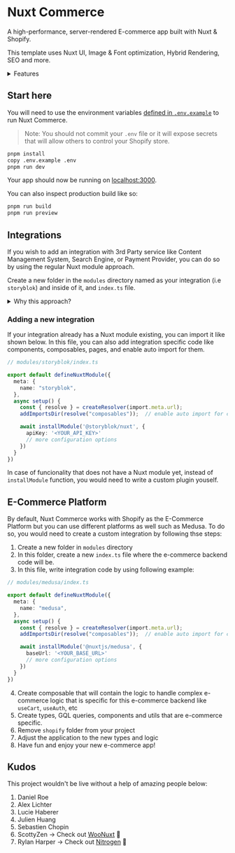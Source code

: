 # Nuxt Commerce

A high-performance, server-rendered E-commerce app built with Nuxt & Shopify.

This template uses Nuxt UI, Image & Font optimization, Hybrid Rendering, SEO and more.

<details>
<summary>Features</summary>

Nuxt Commerce comes with several useful features out of the box:
1. [Nuxt UI](https://ui.nuxt.com/) - A UI Library for Modern Web Apps.
2. [GraphQL Client](https://nuxt-graphql-client.web.app/) - Minimal GraphQL Client + Code Generation
3. [Image Optimization](https://image.nuxtjs.org/) - Resize and transform your images using built-in optimizer or your favorite images CDN
4. [Fonts](https://font.nuxt.com/) - Deliver optimized fonts for better performance
5. [Hybrid rendering](https://nuxt.com/docs/guide/concepts/rendering#hybrid-rendering) - Set different caching rules per route using Route Rules and decide how the server should respond to a new request on a given URL
6. [SEO](https://github.com/harlan-zw/nuxt-simple-sitemap) - Simple configuration for Sitemap.xml, Robots.txt, and Meta
7. [JSON-LD](https://json-ld.org/) - Lightweight Linked Data format for products
</details>


## Start here

You will need to use the environment variables [defined in `.env.example`](.env.example) to run Nuxt Commerce.

> Note: You should not commit your `.env` file or it will expose secrets that will allow others to control your Shopify store.

```bash
pnpm install
copy .env.example .env
pnpm run dev
```

Your app should now be running on [localhost:3000](http://localhost:3000/).

You can also inspect production build like so:

```bash
pnpm run build
pnpm run preview
```

## Integrations

If you wish to add an integration with 3rd Party service like Content Management System, Search Engine, or Payment Provider, you can do so by using the regular Nuxt module approach.

Create a new folder in the `modules` directory named as your integration (i.e `storyblok`) and inside of it, and `index.ts` file.

<details>
<summary>Why this approach?</summary>

*Normally, you could just install the modules and plugins directly inside the global `nuxt.config.ts` but as your application grows, it could become much harder to maintain the project. By following the `modules` approach defined by Nuxt you can easily extract domain code into separate module that wraps components, composables, types, and overall integration configuration*
</details>

### Adding a new integration

If your integration already has a Nuxt module existing, you can import it like shown below. In this file, you can also add integration specific code like components, composables, pages, and enable auto import for them.

```ts
// modules/storyblok/index.ts

export default defineNuxtModule({
  meta: {
    name: "storyblok",
  },
  async setup() {
    const { resolve } = createResolver(import.meta.url);
    addImportsDir(resolve("composables"));  // enable auto import for components/composables/types

    await installModule('@storyblok/nuxt', {
      apiKey: '<YOUR_API_KEY>'
      // more configuration options
    })
  }
})
```

In case of funcionality that does not have a Nuxt module yet, instead of `installModule` function, you would need to write a custom plugin youself.

## E-Commerce Platform

By default, Nuxt Commerce works with Shopify as the E-Commerce Platform but you can use different platforms as well such as Medusa. To do so, you would need to create a custom integration by following thse steps:

1. Create a new folder in `modules` directory
2. In this folder, create a new `index.ts` file where the e-commerce backend code will be.
3. In this file, write integration code by using following example:

```ts
// modules/medusa/index.ts

export default defineNuxtModule({
  meta: {
    name: "medusa",
  },
  async setup() {
    const { resolve } = createResolver(import.meta.url);
    addImportsDir(resolve("composables"));  // enable auto import for components/composables/types

    await installModule('@nuxtjs/medusa', {
      baseUrl: '<YOUR_BASE_URL>'
      // more configuration options
    })
  }
})
```

4. Create composable that will contain the logic to handle complex e-commerce logic that is specific for this e-commerce backend like `useCart`, `useAuth`, etc
5. Create types, GQL queries, components and utils that are e-commerce specific.
6. Remove `shopify` folder from your project
7. Adjust the application to the new types and logic
8. Have fun and enjoy your new e-commerce app!

## Kudos

This project wouldn't be live without a help of amazing people below:

1. Daniel Roe
2. Alex Lichter
3. Lucie Haberer
4. Julien Huang
5. Sebastien Chopin
6. ScottyZen -> Check out [WooNuxt](https://woonuxt.com/) 🚀
7. Rylan Harper -> Check out [Nitrogen](https://github.com/rylanharper/Nitrogen) 🚀
